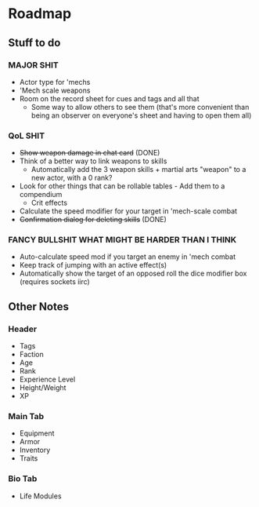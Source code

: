# Roadmap

## Stuff to do

### MAJOR SHIT

- Actor type for 'mechs
- 'Mech scale weapons
- Room on the record sheet for cues and tags and all that
  - Some way to allow others to see them (that's more convenient than being an observer on everyone's sheet and having to open them all)

### QoL SHIT

- ~~Show weapon damage in chat card~~ (DONE)
- Think of a better way to link weapons to skills
  - Automatically add the 3 weapon skills + martial arts "weapon" to a new actor, with a 0 rank?
- Look for other things that can be rollable tables - Add them to a compendium
  - Crit effects
- Calculate the speed modifier for your target in 'mech-scale combat
- ~~Confirmation dialog for deleting skills~~ (DONE)

### FANCY BULLSHIT WHAT MIGHT BE HARDER THAN I THINK

- Auto-calculate speed mod if you target an enemy in 'mech combat
- Keep track of jumping with an active effect(s)
- Automatically show the target of an opposed roll the dice modifier box (requires sockets iirc)

## Other Notes

### Header

- Tags
- Faction
- Age
- Rank
- Experience Level
- Height/Weight
- XP

### Main Tab

- Equipment
- Armor
- Inventory
- Traits

### Bio Tab

- Life Modules
